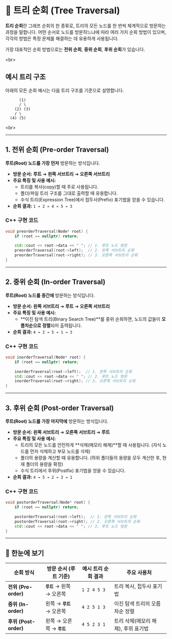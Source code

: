 # 🌳 트리 순회 (Tree Traversal)

**트리 순회**란 그래프 순회의 한 종류로, 트리의 모든 노드를 한 번씩 체계적으로 방문하는 과정을 말합니다. 어떤 순서로 노드를 방문하느냐에 따라 여러 가지 순회 방법이 있으며, 각각의 방법은 특정 문제를 해결하는 데 유용하게 사용됩니다.

가장 대표적인 순회 방법으로는 **전위 순회**, **중위 순회**, **후위 순회**가 있습니다.

\<br\>

## 예시 트리 구조

아래의 모든 순회 예시는 다음 트리 구조를 기준으로 설명합니다.

```
      (1)
      / \
    (2) (3)
    / \
  (4) (5)
```

\<br\>

-----

## 1\. 전위 순회 (Pre-order Traversal)

**루트(Root) 노드를 가장 먼저** 방문하는 방식입니다.

  * **방문 순서:** **루트** ➔ **왼쪽 서브트리** ➔ **오른쪽 서브트리**
  * **주요 특징 및 사용 예시:**
      * 트리를 복사(copy)할 때 주로 사용됩니다.
      * 폴더/파일 트리 구조를 그대로 출력할 때 유용합니다.
      * 수식 트리(Expression Tree)에서 접두사(Prefix) 표기법을 얻을 수 있습니다.
  * **순회 결과:** `1 ➔ 2 ➔ 4 ➔ 5 ➔ 3`

### C++ 구현 코드

```cpp
void preorderTraversal(Node* root) {
    if (root == nullptr) return;
    
    std::cout << root->data << " "; // 1. 루트 노드 방문
    preorderTraversal(root->left);  // 2. 왼쪽 서브트리 순회
    preorderTraversal(root->right); // 3. 오른쪽 서브트리 순회
}
```

-----

## 2\. 중위 순회 (In-order Traversal)

**루트(Root) 노드를 중간에** 방문하는 방식입니다.

  * **방문 순서:** **왼쪽 서브트리** ➔ **루트** ➔ **오른쪽 서브트리**
  * **주요 특징 및 사용 예시:**
      * \*\*이진 탐색 트리(Binary Search Tree)\*\*를 중위 순회하면, 노드의 값들이 **오름차순으로 정렬**되어 출력됩니다.
  * **순회 결과:** `4 ➔ 2 ➔ 5 ➔ 1 ➔ 3`

### C++ 구현 코드

```cpp
void inorderTraversal(Node* root) {
    if (root == nullptr) return;
    
    inorderTraversal(root->left);  // 1. 왼쪽 서브트리 순회
    std::cout << root->data << " "; // 2. 루트 노드 방문
    inorderTraversal(root->right); // 3. 오른쪽 서브트리 순회
}
```

-----

## 3\. 후위 순회 (Post-order Traversal)

**루트(Root) 노드를 가장 마지막에** 방문하는 방식입니다.

  * **방문 순서:** **왼쪽 서브트리** ➔ **오른쪽 서브트리** ➔ **루트**
  * **주요 특징 및 사용 예시:**
      * 트리의 모든 노드를 안전하게 \*\*삭제(메모리 해제)\*\*할 때 사용됩니다. (자식 노드를 먼저 삭제하고 부모 노드를 삭제)
      * 폴더의 용량을 계산할 때 유용합니다. (하위 폴더들의 용량을 모두 계산한 후, 현재 폴더의 용량을 확정)
      * 수식 트리에서 후위(Postfix) 표기법을 얻을 수 있습니다.
  * **순회 결과:** `4 ➔ 5 ➔ 2 ➔ 3 ➔ 1`

### C++ 구현 코드

```cpp
void postorderTraversal(Node* root) {
    if (root == nullptr) return;
    
    postorderTraversal(root->left);  // 1. 왼쪽 서브트리 순회
    postorderTraversal(root->right); // 2. 오른쪽 서브트리 순회
    std::cout << root->data << " "; // 3. 루트 노드 방문
}
```

-----

## 🧐 한눈에 보기

| 순회 방식        | 방문 순서 (루트 기준)             | 예시 트리 순회 결과 | 주요 사용처                          |
| ---------------- | --------------------------------- | ------------------- | ------------------------------------ |
| **전위 (Pre-order)** | **`루트`** → 왼쪽 → 오른쪽        | `1 2 4 5 3`         | 트리 복사, 접두사 표기법             |
| **중위 (In-order)** | 왼쪽 → **`루트`** → 오른쪽        | `4 2 5 1 3`         | 이진 탐색 트리의 오름차순 정렬       |
| **후위 (Post-order)**| 왼쪽 → 오른쪽 → **`루트`** | `4 5 2 3 1`         | 트리 삭제(메모리 해제), 후위 표기법 |